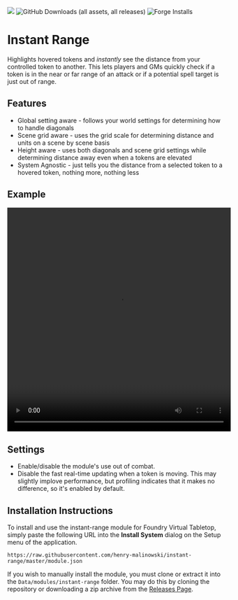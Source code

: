![](https://img.shields.io/badge/Foundry-v13-informational)
![GitHub Downloads (all assets, all releases)](https://img.shields.io/github/downloads/henry-malinowski/instant-range/total)
![Forge Installs](https://img.shields.io/badge/dynamic/json?label=Forge%20Installs&query=package.installs&suffix=%25&url=https%3A%2F%2Fforge-vtt.com%2Fapi%2Fbazaar%2Fpackage%2Finstant-range&colorB=4aa94a)

# Instant Range

Highlights hovered tokens and *instantly* see the distance from your controlled token to another.
This lets players and GMs quickly check if a token is in the near or far range of an attack or if a potential spell target is just out of range.

## Features

* Global setting aware - follows your world settings for determining how to handle diagonals
* Scene grid aware - uses the grid scale for determining distance and units on a scene by scene basis
* Height aware - uses both diagonals and scene grid settings while determining distance away even when a tokens are elevated
* System Agnostic - just tells you the distance from a selected token to a hovered token, nothing more, nothing less

## Example

<video src="https://github.com/henry-malinowski/instant-range/raw/refs/heads/main/github-assets/example-usage.mp4" width="512" height="512" controls></video>

## Settings

* Enable/disable the module's use out of combat.
* Disable the fast real-time updating when a token is moving. This may slightly implove performance, but profiling indicates that it makes no difference, so it's enabled by default.

## Installation Instructions

To install and use the instant-range module for Foundry Virtual Tabletop, simply paste the following URL into the **Install System** dialog on the Setup menu of the application.

`https://raw.githubusercontent.com/henry-malinowski/instant-range/master/module.json`

If you wish to manually install the module, you must clone or extract it into the `Data/modules/instant-range` folder. You may do this by cloning the repository or downloading a zip archive from the [Releases Page](https://github.com/henry-malinowski/instant-range/releases).